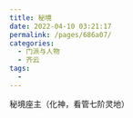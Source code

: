 ```yaml
---
title: 秘境
date: 2022-04-10 03:21:17
permalink: /pages/686a07/
categories:
  - 门派与人物
  - 齐云
tags:
  - 
---
```

秘境座主（化神，看管七阶灵地）

